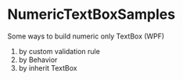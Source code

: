 # NumericTextBoxSamples
Some ways to build numeric only TextBox (WPF)  
1. by custom validation rule  
2. by Behavior<T>
3. by inherit TextBox  


